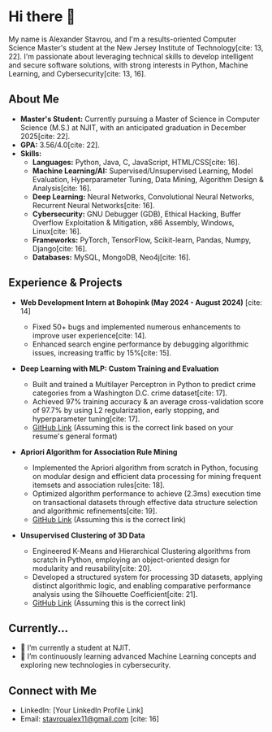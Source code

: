 # Hi there 👋

My name is Alexander Stavrou, and I'm a results-oriented Computer Science Master's student at the New Jersey Institute of Technology[cite: 13, 22]. I'm passionate about leveraging technical skills to develop intelligent and secure software solutions, with strong interests in Python, Machine Learning, and Cybersecurity[cite: 13, 16].

## About Me

* **Master's Student:** Currently pursuing a Master of Science in Computer Science (M.S.) at NJIT, with an anticipated graduation in December 2025[cite: 22].
* **GPA:** 3.56/4.0[cite: 22].
* **Skills:**
    * **Languages:** Python, Java, C, JavaScript, HTML/CSS[cite: 16].
    * **Machine Learning/AI:** Supervised/Unsupervised Learning, Model Evaluation, Hyperparameter Tuning, Data Mining, Algorithm Design & Analysis[cite: 16].
    * **Deep Learning:** Neural Networks, Convolutional Neural Networks, Recurrent Neural Networks[cite: 16].
    * **Cybersecurity:** GNU Debugger (GDB), Ethical Hacking, Buffer Overflow Exploitation & Mitigation, x86 Assembly, Windows, Linux[cite: 16].
    * **Frameworks:** PyTorch, TensorFlow, Scikit-learn, Pandas, Numpy, Django[cite: 16].
    * **Databases:** MySQL, MongoDB, Neo4j[cite: 16].

## Experience & Projects

* **Web Development Intern at Bohopink (May 2024 - August 2024)** [cite: 14]
    * Fixed 50+ bugs and implemented numerous enhancements to improve user experience[cite: 14].
    * Enhanced search engine performance by debugging algorithmic issues, increasing traffic by 15%[cite: 15].

* **Deep Learning with MLP: Custom Training and Evaluation**
    * Built and trained a Multilayer Perceptron in Python to predict crime categories from a Washington D.C. crime dataset[cite: 17].
    * Achieved 97% training accuracy & an average cross-validation score of 97.7% by using L2 regularization, early stopping, and hyperparameter tuning[cite: 17].
    * [GitHub Link](https://github.com/Alexs2256/Deep-Learning-with-MLP) (Assuming this is the correct link based on your resume's general format)

* **Apriori Algorithm for Association Rule Mining**
    * Implemented the Apriori algorithm from scratch in Python, focusing on modular design and efficient data processing for mining frequent itemsets and association rules[cite: 18].
    * Optimized algorithm performance to achieve (2.3ms) execution time on transactional datasets through effective data structure selection and algorithmic refinements[cite: 19].
    * [GitHub Link](https://github.com/Alexs2256/Apriori-Algorithm) (Assuming this is the correct link)

* **Unsupervised Clustering of 3D Data**
    * Engineered K-Means and Hierarchical Clustering algorithms from scratch in Python, employing an object-oriented design for modularity and reusability[cite: 20].
    * Developed a structured system for processing 3D datasets, applying distinct algorithmic logic, and enabling comparative performance analysis using the Silhouette Coefficient[cite: 21].
    * [GitHub Link](https://github.com/Alexs2256/Unsupervised-Clustering) (Assuming this is the correct link)

## Currently...

* 🔭 I’m currently a student at NJIT.
* 🌱 I’m continuously learning advanced Machine Learning concepts and exploring new technologies in cybersecurity.

## Connect with Me

* LinkedIn: [Your LinkedIn Profile Link]
* Email: stavroualex11@gmail.com [cite: 16]
